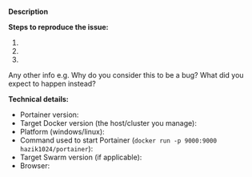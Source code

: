 <!--

Thanks for opening an issue on Portainer !

Do you need help or have a question? Come chat with us on Slack http://portainer.io/slack/ or gitter https://gitter.im/portainer/Lobby.

If you are reporting a new issue, make sure that we do not have any duplicates
already open. You can ensure this by searching the issue list for this
repository. If there is a duplicate, please close your issue and add a comment
to the existing issue instead.

Also, be sure to check our FAQ and documentation first: https://portainer.readthedocs.io

If you suspect your issue is a bug, please edit your issue description to
include the BUG REPORT INFORMATION shown below.

---------------------------------------------------
BUG REPORT INFORMATION
---------------------------------------------------
You do NOT have to include this information if this is a FEATURE REQUEST
-->

**Description**

<!--
Briefly describe the problem you are having in a few paragraphs.
-->

**Steps to reproduce the issue:**

1.
2.
3.

Any other info e.g. Why do you consider this to be a bug? What did you expect to happen instead?

**Technical details:**

* Portainer version:
* Target Docker version (the host/cluster you manage):
* Platform (windows/linux):
* Command used to start Portainer (`docker run -p 9000:9000 hazik1024/portainer`):
* Target Swarm version (if applicable):
* Browser:
